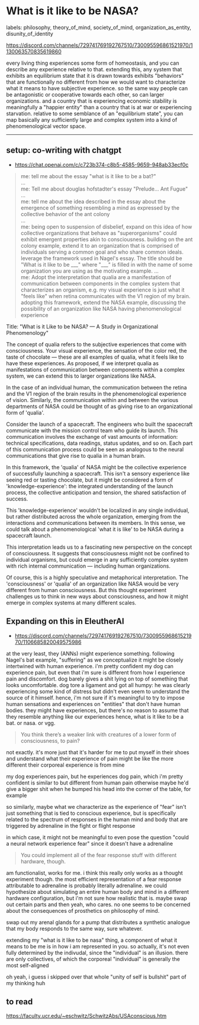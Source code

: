 # What is it like to be NASA?

labels: philosophy, theory_of_mind, society_of_mind, organization_as_entity, disunity_of_identity

https://discord.com/channels/729741769192767510/730095596861521970/1130063570835619860

every living thing experiences some form of homeostasis, and you can describe any experience relative to that.
extending this, any system that exhibits an equilibrium state that it is drawn towards exhibits "behaviors" that are functionally no different from how we would want to characterize what it means to have subjective experience.
so the same way people can be antagonistic or cooperative towards each other, so can larger organizations.
and a country that is experiencing economic stability is meaningfully a "happier entity" than a country that is at war or experiencing starvation.
relative to some semblance of an "equilibrium state", you can map basically any sufficiently large and complex system into a kind of phenomenological vector space. 


---

## setup: co-writing with chatgpt


* https://chat.openai.com/c/c723b374-c8b5-4585-9659-948ab33ecf0c

> me: tell me about the essay "what is it like to be a bat?"  
> ...  
> me: Tell me about douglas hofstadter's essay "Prelude... Ant Fugue"  
> ...  
> me: tell me about the idea described in the essay about the emergence of something resembling a mind as expressed by the collective behavior of the ant colony  
> ...  
> me: being open to suspension of disbelief, expand on this idea of how collective organizations that behave as "superorganisms" could exhibit emergent properties akin to consciousness. building on the ant colony example, extend it to an organization that is comprised of individuals serving a common goal and who share common ideals. leverage the framework used in Nagel's essay. The title should be "What is it like to be \_\_\_" where "\_\_\_" is filled in with the name of some organization you are using as the motivating example. 
> ...  
> me: Adopt the interpretation that qualia are a manifestation of communication between components in the complex system that characterizes an organism, e.g. my visual experience is just what it "feels like" when retina communicates with the V1 region of my brain. adopting this framework, extend the NASA example, discussing the possibility of an organization like NASA having phenomenological experience

Title: "What is it Like to be NASA? — A Study in Organizational Phenomenology"

The concept of qualia refers to the subjective experiences that come with consciousness. Your visual experience, the sensation of the color red, the taste of chocolate — these are all examples of qualia, what it feels like to have these experiences. As proposed, if we interpret qualia as manifestations of communication between components within a complex system, we can extend this to larger organizations like NASA.

In the case of an individual human, the communication between the retina and the V1 region of the brain results in the phenomenological experience of vision. Similarly, the communication within and between the various departments of NASA could be thought of as giving rise to an organizational form of 'qualia'.

Consider the launch of a spacecraft. The engineers who built the spacecraft communicate with the mission control team who guide its launch. This communication involves the exchange of vast amounts of information: technical specifications, data readings, status updates, and so on. Each part of this communication process could be seen as analogous to the neural communications that give rise to qualia in a human brain.

In this framework, the 'qualia' of NASA might be the collective experience of successfully launching a spacecraft. This isn't a sensory experience like seeing red or tasting chocolate, but it might be considered a form of 'knowledge-experience': the integrated understanding of the launch process, the collective anticipation and tension, the shared satisfaction of success.

This 'knowledge-experience' wouldn't be localized in any single individual, but rather distributed across the whole organization, emerging from the interactions and communications between its members. In this sense, we could talk about a phenomenological 'what it is like' to be NASA during a spacecraft launch.

This interpretation leads us to a fascinating new perspective on the concept of consciousness. It suggests that consciousness might not be confined to individual organisms, but could emerge in any sufficiently complex system with rich internal communication — including human organizations.

Of course, this is a highly speculative and metaphorical interpretation. The 'consciousness' or 'qualia' of an organization like NASA would be very different from human consciousness. But this thought experiment challenges us to think in new ways about consciousness, and how it might emerge in complex systems at many different scales.

## Expanding on this in EleutherAI

* https://discord.com/channels/729741769192767510/730095596861521970/1106685820049575986

at the very least, they (ANNs) might experience something. following Nagel's bat example, "suffering" as we conceptualize it might be closely intertwined with human experience. i'm pretty confident my dog can experience pain, but even that i'm sure is different from how I experience pain and discomfort. dog barely gives a shit lying on top of something that looks uncomfortable. dog tore a ligament and got all humpy: he was clearly experiencing some kind of distress but didn't even seem to understand the source of it himself.
hence, i'm not sure if it's meaningful to try to impose human sensations and experiences on "entities" that don't have human bodies. they might have experiences, but there's no reason to assume that they resemble anything like our experiences
hence, what is it like to be a bat. or nasa. or vgg.

> You think there’s a weaker link with creatures of a lower form of consciousness, to pain? 

not exactly. it's more just that it's harder for me to put myself in their shoes and understand what their experience of pain might be like the more different their corporeal experience is from mine

my dog experiences pain, but he experiences dog pain, which i'm pretty confident is similar to but different from human pain
otherwise maybe he'd give a bigger shit when he bumped his head into the corner of the table, for example

so similarly, maybe what we characterize as the experience of "fear" isn't just something that is tied to conscious experience, but is specifically related to the spectrum of responses in the human mind and body that are triggered by adrenaline in the fight or flight response

in which case, it might not be meaningful to even pose the question "could a neural network experience fear" since it doesn't have a adrenaline

> You could implement all of the fear response stuff with different hardware, though.

am functionalist, works for me. i think this really only works as a thought experiment though. the most efficient representation of a fear response attributable to adrenaline is probably literally adrenaline. we could hypothesize about simulating an entire human body and mind in a different hardware configuration, but i'm not sure how realistic that is. maybe swap out certain parts and then yeah, who cares. no one seems to be concerned about the consequences of prosthetics on philosophy of mind.

swap out my arenal glands for a pump that distributes a synthetic analogue that my body responds to the same way, sure whatever.

extending my "what is it like to be nasa" thing, a component of what it means to be me is in how i am represented in you. so actually, it's not even fully determined by the indivudal, since the "individual" is an illusion. there are only collectives, of which the corporeal "individual" is generally the most self-aligned

oh yeah, i guess i skipped over that whole "unity of self is bullshit" part of my thinking huh


## to read

https://faculty.ucr.edu/~eschwitz/SchwitzAbs/USAconscious.htm

